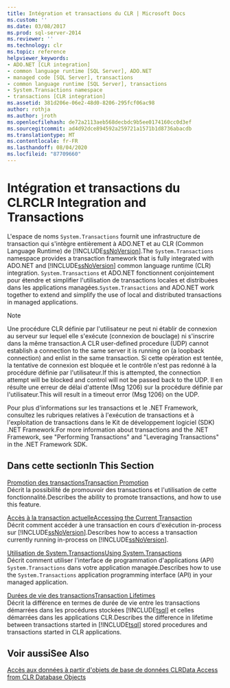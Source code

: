 ```yaml
---
title: Intégration et transactions du CLR | Microsoft Docs
ms.custom: ''
ms.date: 03/08/2017
ms.prod: sql-server-2014
ms.reviewer: ''
ms.technology: clr
ms.topic: reference
helpviewer_keywords:
- ADO.NET [CLR integration]
- common language runtime [SQL Server], ADO.NET
- managed code [SQL Server], transactions
- common language runtime [SQL Server], transactions
- System.Transactions namespace
- transactions [CLR integration]
ms.assetid: 381d206e-06e2-48d0-8206-295fcf06ac98
author: rothja
ms.author: jroth
ms.openlocfilehash: de72a2113aeb568decbdc9b5ee0174160cc0d3ef
ms.sourcegitcommit: ad4d92dce894592a259721a1571b1d8736abacdb
ms.translationtype: MT
ms.contentlocale: fr-FR
ms.lasthandoff: 08/04/2020
ms.locfileid: "87709660"
---
```

# <a name="clr-integration-and-transactions"></a><span data-ttu-id="75b28-102">Intégration et transactions du CLR</span><span class="sxs-lookup"><span data-stu-id="75b28-102">CLR Integration and Transactions</span></span>
  <span data-ttu-id="75b28-103">L'espace de noms `System.Transactions` fournit une infrastructure de transaction qui s'intègre entièrement à ADO.NET et au CLR (Common Language Runtime) de [!INCLUDE[ssNoVersion](../../includes/ssnoversion-md.md)].</span><span class="sxs-lookup"><span data-stu-id="75b28-103">The `System.Transactions` namespace provides a transaction framework that is fully integrated with ADO.NET and [!INCLUDE[ssNoVersion](../../includes/ssnoversion-md.md)] common language runtime (CLR) integration.</span></span> <span data-ttu-id="75b28-104">`System.Transactions` et ADO.NET fonctionnent conjointement pour étendre et simplifier l'utilisation de transactions locales et distribuées dans les applications managées.</span><span class="sxs-lookup"><span data-stu-id="75b28-104">`System.Transactions` and ADO.NET work together to extend and simplify the use of local and distributed transactions in managed applications.</span></span>  
  
> [!NOTE]  
>  <span data-ttu-id="75b28-105">Une procédure CLR définie par l'utilisateur ne peut ni établir de connexion au serveur sur lequel elle s'exécute (connexion de bouclage) ni s'inscrire dans la même transaction.</span><span class="sxs-lookup"><span data-stu-id="75b28-105">A CLR user-defined procedure (UDP) cannot establish a connection to the same server it is running on (a loopback connection) and enlist in the same transaction.</span></span> <span data-ttu-id="75b28-106">Si cette opération est tentée, la tentative de connexion est bloquée et le contrôle n'est pas redonné à la procédure définie par l'utilisateur.</span><span class="sxs-lookup"><span data-stu-id="75b28-106">If this is attempted, the connection attempt will be blocked and control will not be passed back to the UDP.</span></span> <span data-ttu-id="75b28-107">Il en résulte une erreur de délai d'attente (Msg 1206) sur la procédure définie par l'utilisateur.</span><span class="sxs-lookup"><span data-stu-id="75b28-107">This will result in a timeout error (Msg 1206) on the UDP.</span></span>  
  
 <span data-ttu-id="75b28-108">Pour plus d'informations sur les transactions et le .NET Framework, consultez les rubriques relatives à l'exécution de transactions et à l'exploitation de transactions dans le Kit de développement logiciel (SDK) .NET Framework.</span><span class="sxs-lookup"><span data-stu-id="75b28-108">For more information about transactions and the .NET Framework, see "Performing Transactions" and "Leveraging Transactions" in the .NET Framework SDK.</span></span>  
  
## <a name="in-this-section"></a><span data-ttu-id="75b28-109">Dans cette section</span><span class="sxs-lookup"><span data-stu-id="75b28-109">In This Section</span></span>  
 [<span data-ttu-id="75b28-110">Promotion des transactions</span><span class="sxs-lookup"><span data-stu-id="75b28-110">Transaction Promotion</span></span>](transaction-promotion.md)  
 <span data-ttu-id="75b28-111">Décrit la possibilité de promouvoir des transactions et l'utilisation de cette fonctionnalité.</span><span class="sxs-lookup"><span data-stu-id="75b28-111">Describes the ability to promote transactions, and how to use this feature.</span></span>  
  
 [<span data-ttu-id="75b28-112">Accès à la transaction actuelle</span><span class="sxs-lookup"><span data-stu-id="75b28-112">Accessing the Current Transaction</span></span>](accessing-the-current-transaction.md)  
 <span data-ttu-id="75b28-113">Décrit comment accéder à une transaction en cours d'exécution in-process sur [!INCLUDE[ssNoVersion](../../includes/ssnoversion-md.md)].</span><span class="sxs-lookup"><span data-stu-id="75b28-113">Describes how to access a transaction currently running in-process on [!INCLUDE[ssNoVersion](../../includes/ssnoversion-md.md)].</span></span>  
  
 [<span data-ttu-id="75b28-114">Utilisation de System.Transactions</span><span class="sxs-lookup"><span data-stu-id="75b28-114">Using System.Transactions</span></span>](../native-client-ole-db-transactions/transactions.md)  
 <span data-ttu-id="75b28-115">Décrit comment utiliser l'interface de programmation d'applications (API) `System.Transactions` dans votre application managée.</span><span class="sxs-lookup"><span data-stu-id="75b28-115">Describes how to use the `System.Transactions` application programming interface (API) in your managed application.</span></span>  
  
 [<span data-ttu-id="75b28-116">Durées de vie des transactions</span><span class="sxs-lookup"><span data-stu-id="75b28-116">Transaction Lifetimes</span></span>](transaction-lifetimes.md)  
 <span data-ttu-id="75b28-117">Décrit la différence en termes de durée de vie entre les transactions démarrées dans les procédures stockées [!INCLUDE[tsql](../../includes/tsql-md.md)] et celles démarrées dans les applications CLR.</span><span class="sxs-lookup"><span data-stu-id="75b28-117">Describes the difference in lifetime between transactions started in [!INCLUDE[tsql](../../includes/tsql-md.md)] stored procedures and transactions started in CLR applications.</span></span>  
  
## <a name="see-also"></a><span data-ttu-id="75b28-118">Voir aussi</span><span class="sxs-lookup"><span data-stu-id="75b28-118">See Also</span></span>  
 [<span data-ttu-id="75b28-119">Accès aux données à partir d'objets de base de données CLR</span><span class="sxs-lookup"><span data-stu-id="75b28-119">Data Access from CLR Database Objects</span></span>](../clr-integration/data-access/data-access-from-clr-database-objects.md)  
  
  
